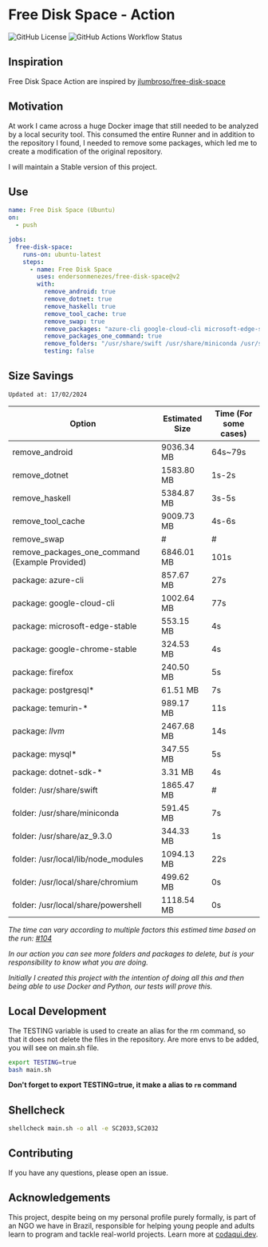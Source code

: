 # Free Disk Space - Action

![GitHub License](https://img.shields.io/github/license/endersonmenezes/free-disk-space?label=Project%20License)
![GitHub Actions Workflow Status](https://img.shields.io/github/actions/workflow/status/endersonmenezes/free-disk-space/testing.yaml)


## Inspiration

Free Disk Space Action are inspired by [jlumbroso/free-disk-space](https://github.com/jlumbroso/free-disk-space)

## Motivation

At work I came across a huge Docker image that still needed to be analyzed by a local security tool. This consumed the entire Runner and in addition to the repository I found, I needed to remove some packages, which led me to create a modification of the original repository.

I will maintain a Stable version of this project.

## Use

```yaml
name: Free Disk Space (Ubuntu)
on:
  - push

jobs:
  free-disk-space:
    runs-on: ubuntu-latest
    steps:
      - name: Free Disk Space
        uses: endersonmenezes/free-disk-space@v2
        with:
          remove_android: true
          remove_dotnet: true
          remove_haskell: true
          remove_tool_cache: true
          remove_swap: true
          remove_packages: "azure-cli google-cloud-cli microsoft-edge-stable google-chrome-stable firefox postgresql* temurin-* *llvm* mysql* dotnet-sdk-*"
          remove_packages_one_command: true
          remove_folders: "/usr/share/swift /usr/share/miniconda /usr/share/az* /usr/local/lib/node_modules /usr/local/share/chromium /usr/local/share/powershell /usr/local/julia /usr/local/aws-cli /usr/local/aws-sam-cli /usr/share/gradle"
          testing: false
```

## Size Savings

`Updated at: 17/02/2024`

| Option | Estimated Size | Time (For some cases) |
| ------ | -------------- | ---- |
| remove_android | 9036.34 MB | 64s~79s |
| remove_dotnet | 1583.80 MB | 1s-2s |
| remove_haskell | 5384.87 MB | 3s-5s |
| remove_tool_cache | 9009.73 MB | 4s-6s |
| remove_swap | # | # |
| remove_packages_one_command (Example Provided) | 6846.01 MB | 101s |
| package: azure-cli | 857.67 MB | 27s |
| package: google-cloud-cli | 1002.64 MB | 77s |
| package: microsoft-edge-stable | 553.15 MB | 4s |
| package: google-chrome-stable | 324.53 MB | 4s |
| package: firefox | 240.50 MB | 5s |
| package: postgresql* | 61.51 MB | 7s |
| package: temurin-* | 989.17 MB | 11s |
| package: *llvm* | 2467.68 MB | 14s |
| package: mysql* | 347.55 MB | 5s |
| package: dotnet-sdk-* | 3.31 MB | 4s |
| folder: /usr/share/swift | 1865.47 MB | # |
| folder: /usr/share/miniconda | 591.45 MB | 7s |
| folder: /usr/share/az_9.3.0 | 344.33 MB | 1s |
| folder: /usr/local/lib/node_modules | 1094.13 MB | 22s |
| folder: /usr/local/share/chromium | 499.62 MB | 0s |
| folder: /usr/local/share/powershell | 1118.54 MB | 0s |

_The time can vary according to multiple factors this estimed time based on the run: [#104](https://github.com/endersonmenezes/free-disk-space/actions/runs/7942324183)_

_In our action you can see more folders and packages to delete, but is your responsibility to know what you are doing._

_Initially I created this project with the intention of doing all this and then being able to use Docker and Python, our tests will prove this._

## Local Development

The TESTING variable is used to create an alias for the rm command, so that it does not delete the files in the repository.
Are more envs to be added, you will see on main.sh file.

```bash
export TESTING=true
bash main.sh
```

**Don't forget to export TESTING=true, it make a alias to `rm` command**

## Shellcheck

```bash
shellcheck main.sh -o all -e SC2033,SC2032
```

## Contributing

If you have any questions, please open an issue.

## Acknowledgements

This project, despite being on my personal profile purely formally, is part of an NGO we have in Brazil, responsible for helping young people and adults learn to program and tackle real-world projects. Learn more at [codaqui.dev](https://codaqui.dev).